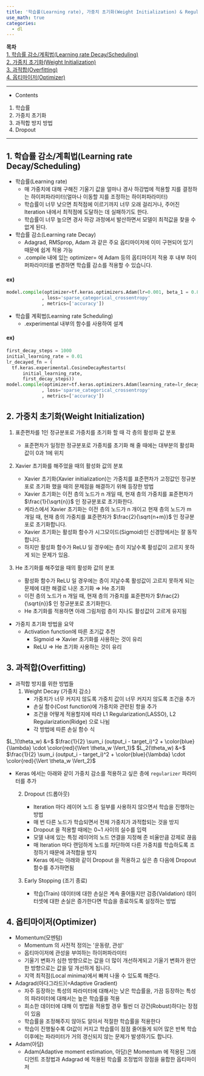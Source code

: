 ```yaml
---
title: '학습률(Learning rate), 가중치 초기화(Weight Initialization) & Regularization'
use_math: true
categories:
  - dl
---
```


**목차**  
[1. 학습률 감소/계획법(Learning rate Decay/Scheduling)](#1-학습률-감소계획법learning-rate-decayscheduling)  
[2. 가중치 초기화(Weight Initialization)](#2-가중치-초기화weight-initialization)  
[3. 과적합(Overfitting)](#3-과적합overfitting)  
[4. 옵티마이저(Optimizer)](#4-옵티마이저optimizer)  


---
* Contents
1. 학습률
2. 가중치 초기화
3. 과적합 방지 방법
4. Dropout


---

## 1. 학습률 감소/계획법(Learning rate Decay/Scheduling)
* 학습률(Learning rate)
  *  매 가중치에 대해 구해진 기울기 값을 얼마나 경사 하강법에 적용할 지를 결정하는 하이퍼파라미터(얼마나 이동할 지를 조정하는 하이퍼파라미터)
  * 학습률이 너무 낮으면 최적점에 이르기까지 너무 오래 걸리거나, 주어진 Iteration 내에서 최적점에 도달하는 데 실패하기도 한다.
  * 학습률이 너무 높으면 경사 하강 과정에서 발산하면서 모델이 최적값을 찾을 수 없게 된다.
* 학습률 감소(Learning rate Decay)
  * Adagrad, RMSprop, Adam 과 같은 주요 옵티마이저에 이미 구현되어 있기 때문에 쉽게 적용 가능
  * .compile 내에 있는 optimizer= 에 Adam 등의 옵티마이저 적용 후 내부 하이퍼파라미터를 변경하면 학습률 감소를 적용할 수 있습니다.  

#### ex)
```python
model.compile(optimizer=tf.keras.optimizers.Adam(lr=0.001, beta_1 = 0.89)
             , loss='sparse_categorical_crossentropy'
             , metrics=['accuracy'])
```
* 학습률 계획법(Learning rate Scheduling)
  * .experimental 내부의 함수를 사용하여 설계

#### ex)
```python
first_decay_steps = 1000
initial_learning_rate = 0.01
lr_decayed_fn = (
  tf.keras.experimental.CosineDecayRestarts(
      initial_learning_rate,
      first_decay_steps))
model.compile(optimizer=tf.keras.optimizers.Adam(learning_rate=lr_decayed_fn)
             , loss='sparse_categorical_crossentropy'
             , metrics=['accuracy'])
```

## 2. 가중치 초기화(Weight Initialization)
1. 표준편차를 1인 정규분포로 가중치를 초기화 할 때 각 층의 활성화 값 분포
   * 표준편차가 일정한 정규분포로 가중치를 초기화 해 줄 때에는 대부분의 활성화 값이 0과 1에 위치

2. Xavier 초기화를 해주었을 때의 활성화 값의 분포
   * Xavier 초기화(Xavier initialization)는 가중치를 표준편차가 고정값인 정규분포로 초기화 했을 때의 문제점을 해결하기 위해 등장한 방법
   * Xavier 초기화는 이전 층의 노드가 n 개일 때, 현재 층의 가중치를 표준편차가 $\frac{1}{\sqrt{n}}$ 인 정규분포로 초기화한다.
   * 케라스에서 Xavier 초기화는 이전 층의 노드가 n 개이고 현재 층의 노드가 m 개일 때, 현재 층의 가중치를 표준편차가 $\frac{2}{\sqrt{n+m}}$ 인 정규분포로 초기화합니다.
   * Xavier 초기화는 활성화 함수가 시그모이드(Sigmoid)인 신경망에서는 잘 동작합니다.
   * 하지만 활성화 함수가 ReLU 일 경우에는 층이 지날수록 활성값이 고르지 못하게 되는 문제가 있음.

3. He 초기화를 해주었을 때의 활성화 값의 분포
   * 활성화 함수가 ReLU 일 경우에는 층이 지날수록 활성값이 고르지 못하게 되는 문제에 대한 해결로 나온 초기화 &rArr; He 초기화
   * 이전 층의 노드가 n 개일 때, 현재 층의 가중치를 표준편차가 $\frac{2}{\sqrt{n}}$ 인 정규분포로 초기화한다.
   * He 초기화를 적용하면 아래 그림처럼 층이 지나도 활성값이 고르게 유지됨

* 가중치 초기화 방법을 요약
  * Activation function에 따른 초기값 추천
    * Sigmoid ⇒ Xavier 초기화를 사용하는 것이 유리
    * ReLU ⇒ He 초기화 사용하는 것이 유리

## 3. 과적합(Overfitting)
* 과적합 방지를 위한 방법들
  1. Weight Decay (가중치 감소) 
     * 가중치가 너무 커지지 않도록 가중치 값이 너무 커지지 않도록 조건을 추가
     * 손실 함수(Cost function)에 가중치와 관련된 항을 추가
     * 조건을 어떻게 적용할지에 따라 L1 Regularization(LASSO), L2 Regularization(Ridge) 으로 나뉨
     * 각 방법에 따른 손실 함수 식

$L_1(\theta_w) &=$ $\frac{1}{2} \sum_i (output_i - target_i)^2 + \color{blue}{\lambda} \cdot \color{red}{\Vert \theta_w \Vert_1}$
$L_2(\theta_w) &=$ $\frac{1}{2} \sum_i (output_i - target_i)^2 + \color{blue}{\lambda} \cdot \color{red}{\Vert \theta_w \Vert_2}$


* Keras 에서는 아래와 같이 가중치 감소를 적용하고 싶은 층에 `regularizer` 파라미터를 추가

  2. Dropout (드롭아웃)
     * Iteration 마다 레이어 노드 중 일부를 사용하지 않으면서 학습을 진행하는 방법
     * 매 번 다른 노드가 학습되면서 전체 가중치가 과적합되는 것을 방지
     * Dropout 을 적용할 때에는 0~1 사이의 실수를 입력
     * 모델 내에 있는 특정 레이어의 노드 연결을 지정해 준 비율만큼 강제로 끊음
     * 매 Iteration 마다 랜덤하게 노드를 차단하여 다른 가중치를 학습하도록 조정하기 때문에 과적합을 방지
     * Keras 에서는 아래와 같이 Dropout 을 적용하고 싶은 층 다음에 Dropout 함수를 추가하면됨

  3. Early Stopping (조기 종료)
     * 학습(Train) 데이터에 대한 손실은 계속 줄어들지만 검증(Validation) 데이터셋에 대한 손실은 증가한다면 학습을 종료하도록 설정하는 방법


## 4. 옵티마이저(Optimizer)
* Momentum(모멘텀)
  * Momentum 의 사전적 정의는 '운동량, 관성'
  * 옵티마이저에 관성을 부여하는 하이퍼파라미터
  * 기울기 변화가 심한 방향으로는 값을 더 많이 개선하게되고 기울기 변화가 완만한 방향으로는 값을 덜 개선하게 됩니다.
  * 지역 최적점(Local minima)에서 빠져 나올 수 있도록 해준다.
* Adagrad(아다그라드)(=Adaptive Gradient)
  * 자주 등장하는 특성의 파라미터에 대해서는 낮은 학습률을, 가끔 등장하는 특성의 파라미터에 대해서는 높은 학습률을 적용
  * 희소한 데이터에 대해 이 방법을 적용할 경우 훨씬 더 강건(Robust)하다는 장점이 있음
  * 학습률을 조정해주지 않아도 알아서 적절한 학습률을 적용한다
  * 학습이 진행될수록 Gt값이 커지고 학습률이 점점 줄어들게 되어 많은 반복 학습 이후에는 파라미터가 거의 갱신되지 않는 문제가 발생하기도 합니다.
* Adam(아담)
  * Adam(Adaptive moment estimation, 아담)은 Momentum 에 적용된 그래디언트 조정법과 Adagrad 에 적용된 학습률 조정법의 장점을 융합한 옵티마이저
